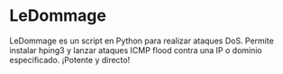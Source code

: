 # LeDommage
LeDommage es un script en Python para realizar ataques DoS. Permite instalar hping3 y lanzar ataques ICMP flood contra una IP o dominio especificado. ¡Potente y directo!
